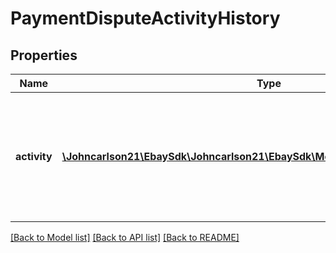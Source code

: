 # PaymentDisputeActivityHistory

## Properties
Name | Type | Description | Notes
------------ | ------------- | ------------- | -------------
**activity** | [**\Johncarlson21\EbaySdk\Johncarlson21\EbaySdk\Model\PaymentDisputeActivity[]**](PaymentDisputeActivity.md) | This array holds all activities of a payment dispute, from creation to resolution. For each activity, the activity type, the actor, and a timestamp is shown. The &lt;strong&gt;getActivities&lt;/strong&gt; response is dynamic, and grows with each recorded activity. | [optional] 

[[Back to Model list]](../../README.md#documentation-for-models) [[Back to API list]](../../README.md#documentation-for-api-endpoints) [[Back to README]](../../README.md)

